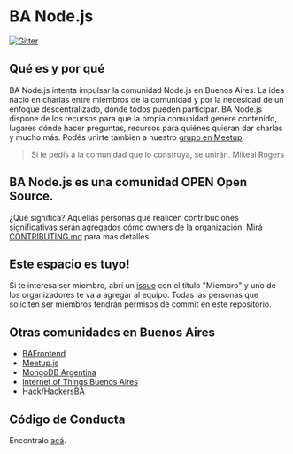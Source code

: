 # BA Node.js

[![Gitter](https://badges.gitter.im/Join%20Chat.svg)](https://gitter.im/banodejs/miembros?utm_source=badge&utm_medium=badge&utm_campaign=pr-badge)

## Qué es y por qué

BA Node.js intenta impulsar la comunidad Node.js en Buenos Aires. La idea nació en charlas entre miembros de la comunidad y por la necesidad de un enfoque descentralizado, dónde todos pueden participar. BA Node.js dispone de los recursos para que la propia comunidad genere contenido, lugares dónde hacer preguntas, recursos para quiénes quieran dar charlas y mucho más. Podés unirte tambien a nuestro [grupo en Meetup][1].

> Si le pedís a la comunidad que lo construya, se unirán. Mikeal Rogers


## BA Node.js es una comunidad OPEN Open Source. 

¿Qué significa? Aquellas personas que realicen contribuciones significativas serán agregados cómo owners de la organización. Mirá [CONTRIBUTING.md][2] para más detalles.

## Este espacio es tuyo!
Si te interesa ser miembro, abrí un [issue][9] con el título "Miembro" y uno de los organizadores te va a agregar al equipo.
Todas las personas que soliciten ser miembros tendrán permisos de commit en este repositorio.

## Otras comunidades en Buenos Aires
- [BAFrontend][4]
- [Meetup.js][5]
- [MongoDB Argentina][6]
- [Internet of Things Buenos Aires][7]
- [Hack/HackersBA][8]

## Código de Conducta
Encontralo [acá][3].

[1]: http://www.meetup.com/BANode-Meetup/
[2]: https://github.com/banodejs/miembros/blob/master/CONTRIBUTING.md
[3]: https://github.com/banodejs/miembros/blob/master/CONDUCT.md
[4]: http://www.meetup.com/BAFrontend/
[5]: http://www.meetup.com/Meetup-js/
[6]: http://www.meetup.com/MongoDB-Argentina/
[7]: http://www.meetup.com/IoT-Buenos-Aires/
[8]: http://www.meetup.com/HacksHackersBA/
[9]: https://github.com/banodejs/miembros/issues/new